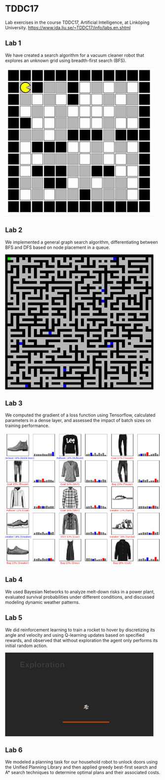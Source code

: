 # TDDC17

Lab exercises in the course TDDC17, Artificial Intelligence, at Linköping University. https://www.ida.liu.se/~TDDC17/info/labs.en.shtml

## Lab 1

We have created a search algorithm for a vacuum cleaner robot that explores an unknown grid using breadth-first search (BFS).

![](data/lab1.gif)

## Lab 2

We implemented a general graph search algorithm, differentiating between BFS and DFS based on node placement in a queue.

![alt text](data/lab2.gif)

## Lab 3

We computed the gradient of a loss function using Tensorflow, calculated parameters in a dense layer, and assessed the impact of batch sizes on training performance.

![alt text](data/lab3.png)

## Lab 4

We used Bayesian Networks to analyze melt-down risks in a power plant, evaluated survival probabilities under different conditions, and discussed modeling dynamic weather patterns.

## Lab 5

We did reinforcement learning to train a rocket to hover by discretizing its angle and velocity and using Q-learning updates based on specified rewards, and observed that without exploration the agent only performs its initial random action.

![](data/lab5.gif)

## Lab 6

We modeled a planning task for our household robot to unlock doors using the Unified Planning Library and then applied greedy best-first search and A\* search techniques to determine optimal plans and their associated costs.
